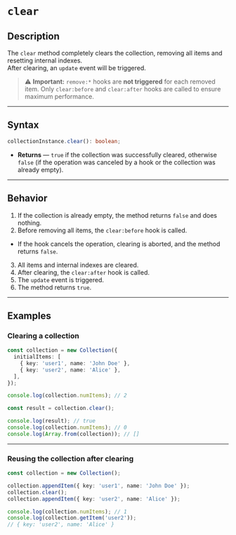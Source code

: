 # `clear`

## Description

The `clear` method completely clears the collection, removing all items and resetting internal indexes.  
After clearing, an `update` event will be triggered.

> ⚠️ **Important:** `remove:*` hooks are **not triggered** for each removed item. Only `clear:before` and `clear:after` hooks are called to ensure maximum performance.

---

## Syntax

```ts
collectionInstance.clear(): boolean;
```

- **Returns** — `true` if the collection was successfully cleared, otherwise `false` (if the operation was canceled by a hook or the collection was already empty).

---

## Behavior

1. If the collection is already empty, the method returns `false` and does nothing.
2. Before removing all items, the `clear:before` hook is called.
  - If the hook cancels the operation, clearing is aborted, and the method returns `false`.
3. All items and internal indexes are cleared.
4. After clearing, the `clear:after` hook is called.
5. The `update` event is triggered.
6. The method returns `true`.

---

## Examples

### Clearing a collection

```ts
const collection = new Collection({
  initialItems: [
    { key: 'user1', name: 'John Doe' },
    { key: 'user2', name: 'Alice' },
  ],
});

console.log(collection.numItems); // 2

const result = collection.clear();

console.log(result); // true
console.log(collection.numItems); // 0
console.log(Array.from(collection)); // []
```

---

### Reusing the collection after clearing

```ts
const collection = new Collection();

collection.appendItem({ key: 'user1', name: 'John Doe' });
collection.clear();
collection.appendItem({ key: 'user2', name: 'Alice' });

console.log(collection.numItems); // 1
console.log(collection.getItem('user2'));
// { key: 'user2', name: 'Alice' }
```
